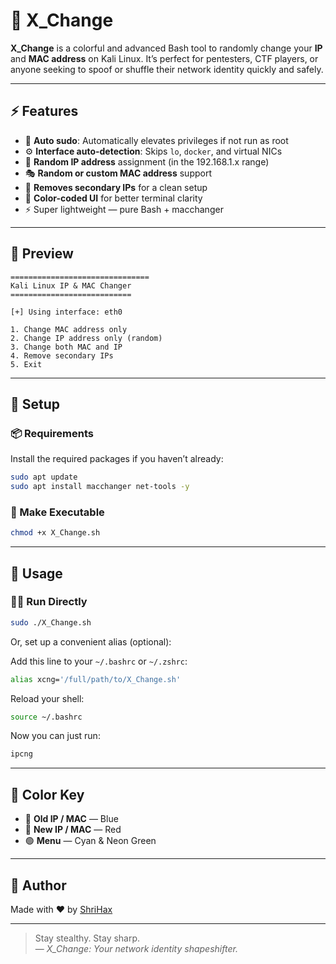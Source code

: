 # 🔁 X_Change

**X_Change** is a colorful and advanced Bash tool to randomly change your **IP** and **MAC address** on Kali Linux. It’s perfect for pentesters, CTF players, or anyone seeking to spoof or shuffle their network identity quickly and safely.

---

## ⚡ Features

- 🔐 **Auto sudo**: Automatically elevates privileges if not run as root
- ⚙️ **Interface auto-detection**: Skips `lo`, `docker`, and virtual NICs
- 🔁 **Random IP address** assignment (in the 192.168.1.x range)
- 🎭 **Random or custom MAC address** support
- 🧹 **Removes secondary IPs** for a clean setup
- 🌈 **Color-coded UI** for better terminal clarity
- ⚡ Super lightweight — pure Bash + macchanger

---

## 🧪 Preview

```
===============================
Kali Linux IP & MAC Changer
===========================

[+] Using interface: eth0

1. Change MAC address only
2. Change IP address only (random)
3. Change both MAC and IP
4. Remove secondary IPs
5. Exit
```

---

## 🚀 Setup

### 📦 Requirements

Install the required packages if you haven’t already:
```bash
sudo apt update
sudo apt install macchanger net-tools -y
```

### 📂 Make Executable

```bash
chmod +x X_Change.sh
```

---

## 🧠 Usage

### 🏃‍♂️ Run Directly

```bash
sudo ./X_Change.sh
```

Or, set up a convenient alias (optional):

Add this line to your `~/.bashrc` or `~/.zshrc`:
```bash
alias xcng='/full/path/to/X_Change.sh'
```
Reload your shell:
```bash
source ~/.bashrc
```
Now you can just run:
```bash
ipcng
```

---

## 🎨 Color Key

- 🔵 **Old IP / MAC** — Blue
- 🔴 **New IP / MAC** — Red
- 🟢 **Menu** — Cyan & Neon Green

---

## 🤘 Author

Made with ❤️ by [ShriHax](https://github.com/ShriHax-21)

---

> Stay stealthy. Stay sharp.  
> — *X_Change: Your network identity shapeshifter.*